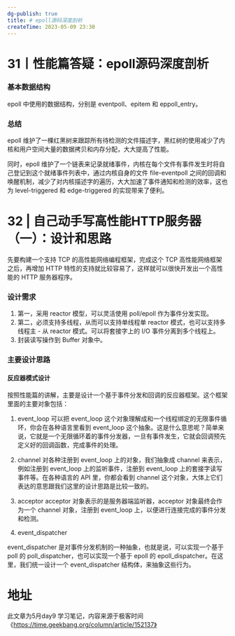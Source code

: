 ```yaml
---
dg-publish: true
title: # epoll源码深度剖析
createTime: 2023-05-09 23:30  
---
```

# 31丨性能篇答疑：epoll源码深度剖析

### 基本数据结构

epoll 中使用的数据结构，分别是 eventpoll、epitem 和 eppoll_entry。

### 总结

epoll 维护了一棵红黑树来跟踪所有待检测的文件描述字，黑红树的使用减少了内核和用户空间大量的数据拷贝和内存分配，大大提高了性能。

同时，epoll 维护了一个链表来记录就绪事件，内核在每个文件有事件发生时将自己登记到这个就绪事件列表中，通过内核自身的文件 file-eventpoll 之间的回调和唤醒机制，减少了对内核描述字的遍历，大大加速了事件通知和检测的效率，这也为 level-triggered 和 edge-triggered 的实现带来了便利。
# 32 | 自己动手写高性能HTTP服务器（一）：设计和思路

先要构建一个支持 TCP 的高性能网络编程框架，完成这个 TCP 高性能网络框架之后，再增加 HTTP 特性的支持就比较容易了，这样就可以很快开发出一个高性能的 HTTP 服务器程序。

### 设计需求

1. 第一，采用 reactor 模型，可以灵活使用 poll/epoll 作为事件分发实现。
2. 第二，必须支持多线程，从而可以支持单线程单 reactor 模式，也可以支持多线程主 - 从 reactor 模式。可以将套接字上的 I/O 事件分离到多个线程上。
3. 封装读写操作到 Buffer 对象中。

### 主要设计思路

#### 反应器模式设计

按照性能篇的讲解，主要是设计一个基于事件分发和回调的反应器框架。这个框架里面的主要对象包括：

1. event_loop
可以把 event_loop 这个对象理解成和一个线程绑定的无限事件循环，你会在各种语言里看到 event_loop 这个抽象。这是什么意思呢？简单来说，它就是一个无限循环着的事件分发器，一旦有事件发生，它就会回调预先定义好的回调函数，完成事件的处理。

2. channel
对各种注册到 event_loop 上的对象，我们抽象成 channel 来表示，例如注册到 event_loop 上的监听事件，注册到 event_loop 上的套接字读写事件等。在各种语言的 API 里，你都会看到 channel 这个对象，大体上它们表达的意思跟我们这里的设计思路是比较一致的。

3. acceptor
acceptor 对象表示的是服务器端监听器，acceptor 对象最终会作为一个 channel 对象，注册到 event_loop 上，以便进行连接完成的事件分发和检测。

4. event_dispatcher

event_dispatcher 是对事件分发机制的一种抽象，也就是说，可以实现一个基于 poll 的 poll_dispatcher，也可以实现一个基于 epoll 的 epoll_dispatcher。在这里，我们统一设计一个 event_dispatcher 结构体，来抽象这些行为。




# 地址

此文章为5月day9 学习笔记，内容来源于极客时间《https://time.geekbang.org/column/article/152137》